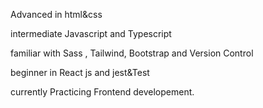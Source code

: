 Advanced in html&css

intermediate Javascript and Typescript

familiar with Sass , Tailwind, Bootstrap and Version Control 

beginner in React js and jest&Test

currently Practicing Frontend developement.
